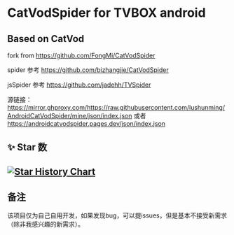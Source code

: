# CatVodSpider  for TVBOX android 

## Based on CatVod

fork from https://github.com/FongMi/CatVodSpider

spider 参考 https://github.com/bizhangjie/CatVodSpider

jsSpider 参考 https://github.com/jadehh/TVSpider

源链接：https://mirror.ghproxy.com/https://raw.githubusercontent.com/lushunming/AndroidCatVodSpider/mine/json/index.json
或者 https://androidcatvodspider.pages.dev/json/index.json




## ✨ Star 数

[![Star History Chart](https://api.star-history.com/svg?repos=lushunming/AndroidCatVodSpider&type=Date)](https://star-history.com/#lushunming/AndroidCatVodSpider&Date)
---


## 备注
该项目仅为自己自用开发，如果发现bug，可以提issues，但是基本不接受新需求（除非我感兴趣的新需求）。
